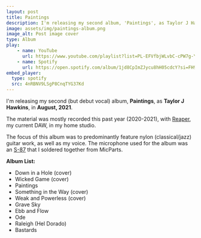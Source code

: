 ```yaml
---
layout: post
title: Paintings
description: I'm releasing my second album, 'Paintings', as Taylor J Hawkins, in August, 2021. 
image: assets/img/paintings-album.png
image_alt: Post image cover
type: Album
play:
    - name: YouTube
      url: https://www.youtube.com/playlist?list=PL-EFVfbjWLvbC-cPW7g-Yr9s3F2zmLy2_
    - name: Spotify
      url: https://open.spotify.com/album/1jd8CpImZJycu8hH05cdcY?si=FH9F740pR2Sedy6dX-uPZA
embed_player:
  type: spotify
  src: 4nRBNV9LSgP8CnqTYG37Kd
---
```

I'm releasing my second (but debut vocal) album, **Paintings**, as **Taylor J Hawkins**, in **August, 2021**. 

The material was mostly recorded this past year (2020-2021), with [Reaper](https://www.reaper.fm/), my current DAW, in my home studio.

The focus of this album was to predominantly feature nylon (classical/jazz) guitar work, as well as my voice. 
The microphone used for the album was an [S-87](https://microphone-parts.com/collections/microphone-kits/products/s87-microphone-kit) that I soldered together from MicParts. 

**Album List:**  
- Down in a Hole (cover)
- Wicked Game (cover)
- Paintings
- Something in the Way (cover)
- Weak and Powerless (cover)
- Grave Sky
- Ebb and Flow
- Ode
- Raleigh (Hel Dorado)
- Bastards
